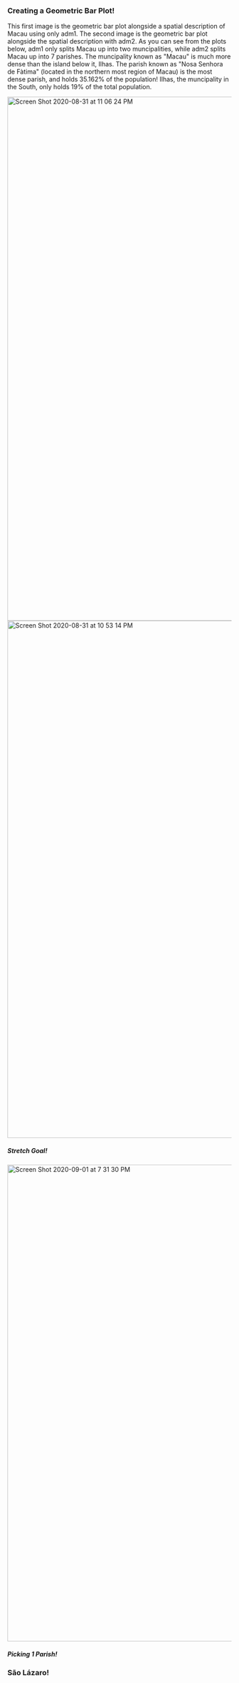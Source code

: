 ### Creating a Geometric Bar Plot!

This first image is the geometric bar plot alongside a spatial description of Macau using only adm1. The second image is the geometric bar plot alongside the spatial description with adm2. As you can see from the plots below, adm1 only splits Macau up into two muncipalities, while adm2 splits Macau up into 7 parishes. The muncipality known as "Macau" is much more dense than the island below it, Ilhas. The parish known as "Nosa Senhora de Fàtima" (located in the northern most region of Macau) is the most dense parish, and holds 35.162% of the population! Ilhas, the muncipality in the South, only holds 19% of the total population.       

<img width="1174" alt="Screen Shot 2020-08-31 at 11 06 24 PM" src="https://user-images.githubusercontent.com/60228365/91790388-a57e3400-ebde-11ea-82dd-9bdca2570d85.png">

<img width="1159" alt="Screen Shot 2020-08-31 at 10 53 14 PM" src="https://user-images.githubusercontent.com/60228365/91789566-e37a5880-ebdc-11ea-94b4-aa56a32c4db6.png">

##### Stretch Goal!

<img width="1068" alt="Screen Shot 2020-09-01 at 7 31 30 PM" src="https://user-images.githubusercontent.com/60228365/91915929-cd76a180-ec89-11ea-82e2-bd592e4ca758.png">


##### Picking 1 Parish!

### São Lázaro!




